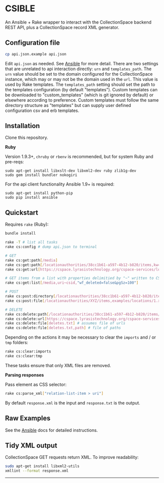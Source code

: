 CSIBLE
======

An Ansible + Rake wrapper to interact with the CollectionSpace backend REST API, plus a CollectionSpace record XML generator.

Configuration file
------------------

```bash
cp api.json.example api.json
```

Edit `api.json` as needed. See [Ansible](docs/ANSIBLE.md) for more detail. There are two settings that are unrelated to api interaction directly: `urn` and `templates_path`. The `urn` value should be set to the domain configured for the CollectionSpace instance, which may or may not be the domain used in the `url`. This value is used by Rake templates. The `templates_path` setting should set the path to the templates configuration (by default "templates"). Custom templates can be downloaded to "custom_templates" (which is git ignored by default) or elsewhere according to preference. Custom templates must follow the same directory structure as "templates" but can supply user defined configuration csv and erb templates.

Installation
------------

Clone this repository.

**Ruby**

Version 1.9.3+, `chruby` or `rbenv` is recommended, but for system Ruby and pre-reqs:

```
sudo apt-get install libxslt-dev libxml2-dev ruby zlib1g-dev
sudo gem install bundler nokogiri
```

For the api client functionality Ansible 1.9+ is required:

```
sudo apt-get install python-pip
sudo pip install ansible
```

Quickstart
----------

Requires `rake` (Ruby):

```bash
bundle install

rake -T # list all tasks
rake cs:config # dump api.json to terminal

# GET
rake cs:get:path[/media]
rake cs:get:path[/locationauthorities/38cc1b61-a597-4b12-b820/items,kw=EwoodPark702918]
rake cs:get:url[https://cspace.lyrasistechnology.org/cspace-services/locationauthorities]

# GET items from a list with properties delimitied by "~" written to CSV
rake cs:get:list[/media,uri~csid,"wf_deleted=false&pgSz=100"]

# POST
rake cs:post:directory[/locationauthorities/38cc1b61-a597-4b12-b820/items,locations,1]
rake cs:post:file[/locationauthorities/XYZ/items,examples/locations/1.xml]

# DELETE
rake cs:delete:path[/locationauthorities/38cc1b61-a597-4b12-b820/items/a22a97ec-57fc-4b86-a366]
rake cs:delete:url[https://cspace.lyrasistechnology.org/cspace-services/locationauthorities/38cc1b61-a597-4b12-b820/items/a22a97ec-57fc-4b86-a366]
rake cs:delete:file[deletes.txt] # assumes file of urls
rake cs:delete:file[deletes.txt,path] # file of paths
```

Depending on the actions it may be necessary to clear the `imports` and / or `tmp` folders:

```bash
rake cs:clear:imports
rake cs:clear:tmp
```

These tasks ensure that only XML files are removed.

**Parsing responses**

Pass element as CSS selector:

```bash
rake cs:parse_xml["relation-list-item > uri"]
```

By default `response.xml` is the input and `response.txt` is the output.

Raw Examples
------------

See the [Ansible](docs/ANSIBLE.md) docs for detailed instructions.

Tidy XML output
---------------

CollectionSpace GET requests return XML. To improve readability:

```bash
sudo apt-get install libxml2-utils
xmllint --format response.xml
```

---

